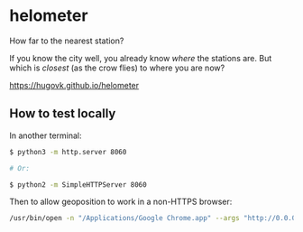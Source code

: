 # helometer

How far to the nearest station?

If you know the city well, you already know *where* the stations are. But which is *closest* (as the crow flies) to where you are now?

https://hugovk.github.io/helometer

## How to test locally

In another terminal:
```bash
$ python3 -m http.server 8060

# Or:

$ python2 -m SimpleHTTPServer 8060

```

Then to allow geoposition to work in a non-HTTPS browser:

```bash
/usr/bin/open -n "/Applications/Google Chrome.app" --args "http://0.0.0.0:8060" --unsafely-treat-insecure-origin-as-secure="http://0.0.0.0:8060" --user-data-dir=/tmp/testprofile
```
